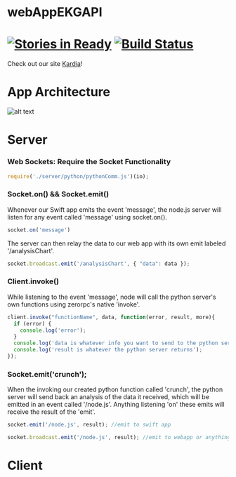 webAppEKGAPI
============
[![Stories in Ready](https://badge.waffle.io/ekgapi/webappekgapi.png?label=ready&title=Ready)](https://waffle.io/ekgapi/webappekgapi) [![Build Status](https://travis-ci.org/EKGAPI/webAppEKGAPI.svg?branch=master)](https://travis-ci.org/EKGAPI/webAppEKGAPI)
===========

Check out our site [Kardia](http://kardia.io/)!

<!-- To view our commented code, please click [here](http://www.explainjs.com/explain?src=https%3A%2F%2Fraw.githubusercontent.com%2FEKGAPI%2FwebAppEKGAPI%2Fmaster%2Fdist%2FnewConcat.js)! -->

App Architecture
============
![alt text](http://res.cloudinary.com/kardia-io/image/upload/v1421366596/Screen_Shot_2015-01-15_at_4_02_38_PM_d3unqx.png "App Architecture")

Server
============
### Web Sockets: Require the Socket Functionality
```javascript
require('./server/python/pythonComm.js')(io);
```

### Socket.on() && Socket.emit()
Whenever our Swift app emits the event 'message', the node.js server will listen for any event called 'message' using socket.on().
```javascript
socket.on('message')
```
The server can then relay the data to our web app with its own emit labeled '/analysisChart'.
```javascript
socket.broadcast.emit('/analysisChart', { "data": data });
```

### Client.invoke()
While listening to the event 'message', node will call the python server's own functions using zerorpc's native 'invoke'.
```javascript
client.invoke("functionName", data, function(error, result, more){
  if (error) {
    console.log('error');
  }
  console.log('data is whatever info you want to send to the python server')
  console.log('result is whatever the python server returns');
});
```

### Socket.emit('crunch');
When the invoking our created python function called 'crunch', the python server will send back an analysis of the data it received, which will be emitted in an event called '/node.js'. Anything listening 'on' these emits will receive the result of the 'emit'.
```javascript
socket.emit('/node.js', result); //emit to swift app

socket.broadcast.emit('/node.js', result); //emit to webapp or anything else listening
```









Client
============